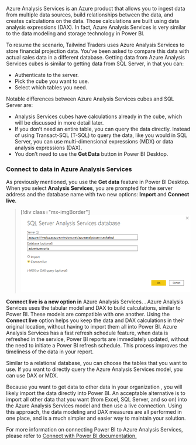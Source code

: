 Azure Analysis Services is an Azure product that allows you to ingest data from multiple data sources, build relationships between the data, and creates calculations on the data.   Those calculations are built using data analysis expressions (DAX).  In fact, Azure Analysis Services is very similar to the data modeling and storage technology in Power BI.  
 
To resume the scenario, Tailwind Traders uses Azure Analysis Services to store financial projection data. You’ve been asked to compare this data with actual sales data in a different database. Getting data from Azure Analysis Services cubes is similar to getting data from SQL Server, in that you can:

- Authenticate to the server.
- Pick the cube you want to use.
- Select which tables you need. 
 
Notable differences between Azure Analysis Services cubes and SQL Server are:

- Analysis Services cubes have calculations already in the cube, which will be discussed in more detail later.
- If you don’t need an entire table, you can query the data directly. Instead of using Transact-SQL (T-SQL) to query the data, like you would in SQL Server, you can use multi-dimensional expressions (MDX) or data analysis expressions (DAX). 
- You don’t need to use the **Get Data** button in Power BI Desktop.
 


### Connect to data in Azure Analysis Services  

As previously mentioned, you use the **Get data** feature in Power BI Desktop. When you select **Analysis Services**, you are prompted for the server address and the database name with two new options: **Import** and **Connect live**.

> [!div class="mx-imgBorder"]
> [![Azure Analysis Services server and database](../media/7-analysis-services-connection-ss.png)](../media/7-analysis-services-connection-ss.png#lightbox)

**Connect live is a new option in** Azure Analysis Services. . Azure Analysis Services uses the tabular model and DAX to build calculations, similar to Power BI. These models are compatible with one another. Using the **Connect live** option helps you keep the data and DAX calculations in their original location, without having to import them all into Power BI. Azure Analysis Services has a fast refresh schedule feature, when data is refreshed in the service, Power BI reports are immediately updated, without the need to initiate a Power BI refresh schedule. This process improves the timeliness of the data in your report. 
 
Similar to a relational database, you can choose the tables that you want to use.  If you want to directly query the Azure Analysis Services model, you can use DAX or MDX. 
 
Because you want to get data to other data in your organization , you will likely import the data directly into Power BI. An acceptable alternative is to import all other data that you want (from Excel, SQL Server, and so on) into the Azure Analysis Services model and then use a live connection. Using this approach, the data modeling and DAX measures are all performed in one place, and is a much simpler and easier way to maintain your solution.

For more information on connecting Power BI to Azure Analysis Services,
please refer to [Connect with Power BI documentation.](https://docs.microsoft.com/azure/analysis-services/analysis-services-connect-pbi/?azure-portal=true) 

